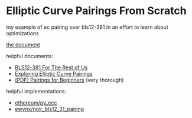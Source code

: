 # Elliptic Curve Pairings From Scratch

toy example of ec pairing over bls12-381 in an effort to learn about optimizations

[the document](src/ecpairing.ipynb)

helpful documents:

- [BLS12-381 For The Rest of Us](https://hackmd.io/@benjaminion/bls12-381)
- [Exploring Elliptic Curve Pairings](https://medium.com/@VitalikButerin/exploring-elliptic-curve-pairings-c73c1864e627)
- [(PDF) Pairings for Beginners](https://static1.squarespace.com/static/5fdbb09f31d71c1227082339/t/5ff394720493bd28278889c6/1609798774687/PairingsForBeginners.pdf) (very thorough)

helpful implementations:

- [ethereum/py_ecc](https://github.com/ethereum/py_ecc/tree/main)
- [ewynx/noir_bls12_31_pairing](https://github.com/ewynx/noir_bls12_381_pairing)